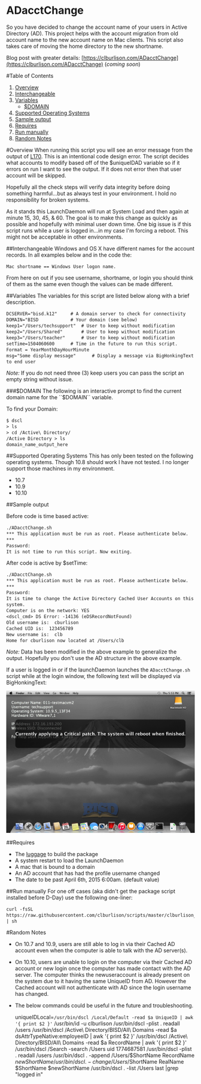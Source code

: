 ADacctChange
===

So you have decided to change the account name of your users in Active Directory (AD). This project helps with the account migration from old account name to the new account name on Mac clients. This script also takes care of moving the home directory to the new shortname.

Blog post with greater details: [https://clburlison.com/ADacctChange](https://clburlison.com/ADacctChange) (_coming soon_)

#Table of Contents
1. [Overview](#overview)
2. [Interchangeable](#interchangeable)
3. [Variables](#variables)
    * [$DOMAIN](#domain)
4. [Supported Operating Systems](#supported-operating-systems)
5. [Sample output](#sample-output)
6. [Requires](#requires)
7. [Run manually](#run-manually)
8. [Random Notes](#random-notes)


#Overview
When running this script you will see an error message from the output of [L170](./ADacctChange.sh#L170). This is an intentional code design error. The script decides what accounts to modify based off of the $uniqueIDAD variable so if it errors on run I want to see the output. If it does not error then that user account will be skipped.

Hopefully all the check steps will verify data integrity before doing something harmful...but as always test in your environment.
I hold no responsibility for broken systems.

As it stands this LaunchDaemon will run at System Load and then again at minute 15, 30, 45, & 60. The goal is to make this change as quickly as possible and hopefully with minimal user down time. One big issue is if this script runs while a user is logged in...in my case I'm forcing a reboot. This might not be acceptable in other environments.



##Interchangeable
Windows and OS X have different names for the account records. In all examples below and in the code the:
 
	Mac shortname == Windows User logon name.
 
 From here on out if you see username, shortname, or login you should think of them as the same even though the values can be made different. 

##Variables
The variables for this script are listed below along with a brief description. 

	DCSERVER="bisd.k12"		# A domain server to check for connectivity
	DOMAIN="BISD			# Your domain (see below)
	keep1="/Users/techsupport"	# User to keep without modification
	keep2="/Users/Shared"		# User to keep without modification
	keep3="/Users/teacher"		# User to keep without modification
	setTime=1504060600		# Time in the future to run this script. Format = YearMonthDayHourMinute
	msg="Some display message"		# Display a message via BigHonkingText to end user

_Note:_ If you do not need three (3) keep users you can pass the script an empty string without issue.

###$DOMAIN
The following is an interactive prompt to find the current domain name for the ``$DOMAIN`` variable.

To find your Domain:

	$ dscl
	> ls
	> cd /Active\ Directory/
	/Active Directory > ls
	domain_name_output_here

##Supported Operating Systems
This has only been tested on the following operating systems. Though 10.8 should work I have not tested. I no longer support those machines in my environment.

* 10.7
* 10.9
* 10.10 

##Sample output

Before code is time based active:

	./ADacctChange.sh 
	*** This application must be run as root. Please authenticate below. ***
	Password:
	It is not time to run this script. Now exiting.


After code is active by $setTime:

	./ADacctChange.sh 
	*** This application must be run as root. Please authenticate below. ***
	Password:
	It is time to change the Active Directory Cached User Accounts on this system.
	Computer is on the network: YES
	<dscl_cmd> DS Error: -14136 (eDSRecordNotFound)
	Old username is:  cburlison
	Cached UID is:  123456789
	New username is:  clb
	Home for cburlison now located at /Users/clb

_Note:_ Data has been modified in the above example to generalize the output. Hopefully you don't use the AD structure in the above example.

If a user is logged in or if the launchDaemon launches the ``ADacctChange.sh`` script while at the login window, the following text will be displayed via BigHonkingText:

![display_msg](./Display_msg.png)

##Requires

* The [luggage](https://github.com/unixorn/luggage) to build the package
* A system restart to load the LaunchDaemon
* A mac that is bound to a domain
* An AD account that has had the profile username changed
* The date to be past April 6th, 2015 6:00am. (default value)


##Run manually
For one off cases (aka didn't get the package script installed before D-Day) use the following one-liner:

	curl -fsSL https://raw.githubusercontent.com/clburlison/scripts/master/clburlison_scripts/ADacctChange/ADacctChange.sh | sh


#Random Notes
* On 10.7 and 10.9, users are still able to log in via their Cached AD account even when the computer is able to talk with the AD server(s).
* On 10.10, users are unable to login on the computer via their Cached AD account or new login once the computer has made contact with the AD server. The computer thinks the newuseraccount is already present on the system due to it having the same UniqueID from AD. However the Cached account will not authenticate with AD since the login username has changed.
* The below commands could be useful in the future and troubleshooting.	
	
	uniqueIDLocal=`/usr/bin/dscl /Local/Default -read $a UniqueID | awk '{ print $2 }'`
	/usr/bin/id -u clburlison
	/usr/bin/dscl -plist . readall /users 
	/usr/bin/dscl /Active\ Directory/BISD/All\ Domains -read $a dsAttrTypeNative:employeeID | awk '{ print $2 }'
	/usr/bin/dscl /Active\ Directory/BISD/All\ Domains -read $a RecordName | awk '{ print $2 }'
	/usr/bin/dscl /Search -search /Users uid 1774687581
	/usr/bin/dscl -plist . readall /users
	/usr/bin/dscl . -append /Users/$ShortName RecordName $newShortName
	/usr/bin/dscl . -change /Users/$ShortName RealName $ShortName $newShortName
	/usr/bin/dscl . -list /Users
	last |grep "logged in"
